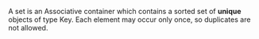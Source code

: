 A set is an Associative container which contains a sorted set of **unique** objects of type Key. Each element may occur only once, so duplicates are not allowed.
